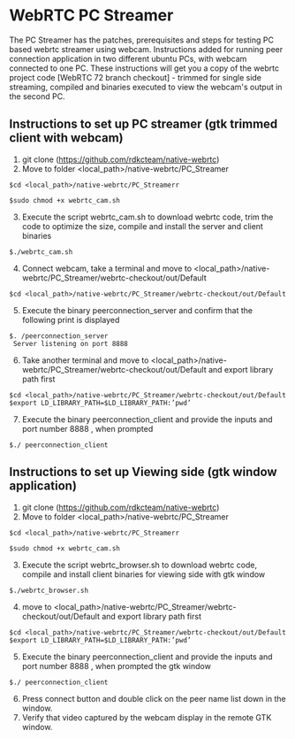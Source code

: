 # WebRTC PC Streamer

The PC Streamer has the patches, prerequisites and steps for testing PC based webrtc streamer using webcam. Instructions added for running peer connection application in two different ubuntu PCs, with webcam connected to one PC. These instructions will get you a copy of the webrtc project code [WebRTC 72 branch checkout] - trimmed for single side streaming, compiled and binaries executed to view the webcam's output in the second PC.

## Instructions to set up PC streamer (gtk trimmed client with webcam)

1. git clone (https://github.com/rdkcteam/native-webrtc)
2. Move to folder  <local_path>/native-webrtc/PC_Streamer
```
$cd <local_path>/native-webrtc/PC_Streamerr
````
```
$sudo chmod +x webrtc_cam.sh
```
3. Execute the script webrtc_cam.sh to download webrtc code, trim the code to optimize the size, compile and install the server and client binaries
```
$./webrtc_cam.sh
```
4. Connect webcam, take a terminal and move to <local_path>/native-webrtc/PC_Streamer/webrtc-checkout/out/Default
```
$cd <local_path>/native-webrtc/PC_Streamer/webrtc-checkout/out/Default
```
5. Execute the binary peerconnection_server and confirm that the following print is displayed 
```
$. /peerconnection_server
 Server listening on port 8888
```
6. Take another terminal and move to <local_path>/native-webrtc/PC_Streamer/webrtc-checkout/out/Default and export library path first
```
$cd <local_path>/native-webrtc/PC_Streamer/webrtc-checkout/out/Default
$export LD_LIBRARY_PATH=$LD_LIBRARY_PATH:’pwd’

```

7. Execute the binary peerconnection_client and provide the inputs <Server IP> and port number 8888 , when prompted
```
$./ peerconnection_client
```


## Instructions to set up Viewing side (gtk window application)
1. git clone (https://github.com/rdkcteam/native-webrtc)
2. Move to folder  <local_path>/native-webrtc/PC_Streamer
```
$cd <local_path>/native-webrtc/PC_Streamerr
````
```
$sudo chmod +x webrtc_cam.sh
```
3. Execute the script webrtc_browser.sh to download webrtc code, compile and install client binaries for viewing side with gtk window
```
$./webrtc_browser.sh
```
4. move to <local_path>/native-webrtc/PC_Streamer/webrtc-checkout/out/Default and export library path first
```
$cd <local_path>/native-webrtc/PC_Streamer/webrtc-checkout/out/Default
$export LD_LIBRARY_PATH=$LD_LIBRARY_PATH:’pwd’

```
5. Execute the binary peerconnection_client and provide the inputs <Server IP> and port number 8888 , when prompted the gtk window
```
$./ peerconnection_client
```
6. Press connect button and double click on the peer name list down in the window.
7. Verify that video captured by the webcam display in the remote GTK window.


